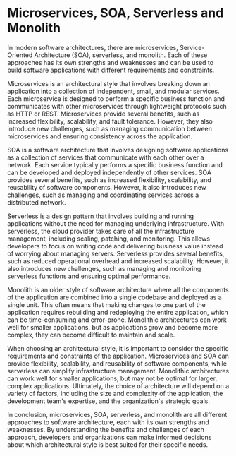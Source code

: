 # Microservices, SOA, Serverless and Monolith

In modern software architectures, there are microservices, Service-Oriented Architecture (SOA), serverless, and monolith. Each of these approaches has its own strengths and weaknesses and can be used to build software applications with different requirements and constraints.

Microservices is an architectural style that involves breaking down an application into a collection of independent, small, and modular services. Each microservice is designed to perform a specific business function and communicates with other microservices through lightweight protocols such as HTTP or REST. Microservices provide several benefits, such as increased flexibility, scalability, and fault tolerance. However, they also introduce new challenges, such as managing communication between microservices and ensuring consistency across the application.

SOA is a software architecture that involves designing software applications as a collection of services that communicate with each other over a network. Each service typically performs a specific business function and can be developed and deployed independently of other services. SOA provides several benefits, such as increased flexibility, scalability, and reusability of software components. However, it also introduces new challenges, such as managing and coordinating services across a distributed network.

Serverless is a design pattern that involves building and running applications without the need for managing underlying infrastructure. With serverless, the cloud provider takes care of all the infrastructure management, including scaling, patching, and monitoring. This allows developers to focus on writing code and delivering business value instead of worrying about managing servers. Serverless provides several benefits, such as reduced operational overhead and increased scalability. However, it also introduces new challenges, such as managing and monitoring serverless functions and ensuring optimal performance.

Monolith is an older style of software architecture where all the components of the application are combined into a single codebase and deployed as a single unit. This often means that making changes to one part of the application requires rebuilding and redeploying the entire application, which can be time-consuming and error-prone. Monolithic architectures can work well for smaller applications, but as applications grow and become more complex, they can become difficult to maintain and scale.

When choosing an architectural style, it is important to consider the specific requirements and constraints of the application. Microservices and SOA can provide flexibility, scalability, and reusability of software components, while serverless can simplify infrastructure management. Monolithic architectures can work well for smaller applications, but may not be optimal for larger, complex applications. Ultimately, the choice of architecture will depend on a variety of factors, including the size and complexity of the application, the development team's expertise, and the organization's strategic goals.

In conclusion, microservices, SOA, serverless, and monolith are all different approaches to software architecture, each with its own strengths and weaknesses. By understanding the benefits and challenges of each approach, developers and organizations can make informed decisions about which architectural style is best suited for their specific needs.
